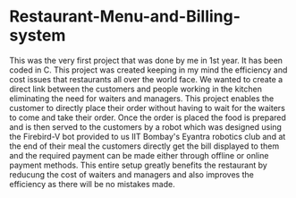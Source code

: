 # Restaurant-Menu-and-Billing-system
This was the very first project that was done by me in 1st year. It has been coded in C. This project was created keeping in my mind the efficiency and cost issues that restaurants all over the world face. We wanted to create a direct link between the customers and people working in the kitchen eliminating the need for waiters and managers. This project enables the customer to directly place their order without having to wait for the waiters to come and take their order. Once the order is placed the food is prepared and is then served to the customers by a robot which was designed using the Firebird-V bot provided to us IIT Bombay's Eyantra robotics club and at the end of their meal the customers directly get the bill displayed to them and the required payment can be made either through offline or online payment methods.
This entire setup greatly benefits the restaurant by reducung the cost of waiters and managers and also improves the efficiency as there will be no mistakes made.

